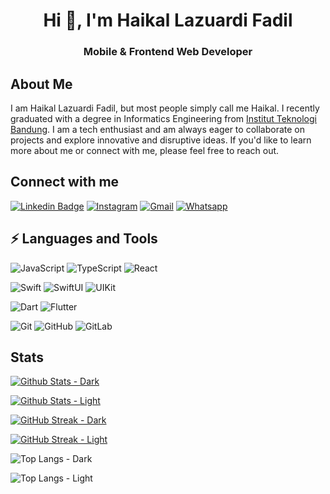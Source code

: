 <h1 align="center">Hi 👋, I'm Haikal Lazuardi Fadil</h1>
<h3 align="center">Mobile & Frontend Web Developer</h3>

## About Me

I am Haikal Lazuardi Fadil, but most people simply call me Haikal. I recently graduated with a degree in Informatics Engineering from [Institut Teknologi Bandung](https://www.itb.ac.id/). I am a tech enthusiast and am always eager to collaborate on projects and explore innovative and disruptive ideas. If you'd like to learn more about me or connect with me, please feel free to reach out.

## Connect with me

[![Linkedin Badge](https://img.shields.io/badge/-Haikal%20Lazuardi-blue?style=flat-square&logo=Linkedin&logoColor=white&link=https://www.linkedin.com/in/haikal-lazuardi/)](https://www.linkedin.com/in/haikal-lazuardi/)
[![Instagram](https://img.shields.io/badge/-haikallazuardifadil-purple?style=flat-square&logo=instagram&logoColor=white&link=https://instagram.com/haikallazuardifadil)](https://instagram.com/haikallazuardifadil)
[![Gmail](https://img.shields.io/badge/-haikallzrd@gmail.com-c14438?style=flat-square&logo=Gmail&logoColor=white&link=mailto:haikallzrd@gmail.com)](mailto:haikallzrd@gmail.com)
[![Whatsapp](https://img.shields.io/badge/-6281219083250-25D366?style=flat-square&logo=whatsapp&logoColor=white&link=https://wa.me/6281219083250)](https://wa.me/6281219083250)

## ⚡ Languages and Tools

![JavaScript](https://img.shields.io/badge/-JavaScript-black?style=flat-square&logo=javascript)
![TypeScript](https://img.shields.io/badge/-TypeScript-000000?style=flat-square&logo=typescript)
![React](https://img.shields.io/badge/-React-black?style=flat-square&logo=react)

![Swift](https://img.shields.io/badge/-Swift-181717?style=flat-square&logo=swift)
![SwiftUI](https://img.shields.io/badge/-SwiftUI-000000?style=flat-square&logo=swift&logoColor=blue&textColor=black)
![UIKit](https://img.shields.io/badge/-UIKit-000000?style=flat-square&logo=swift&logoColor=orange)

![Dart](https://img.shields.io/badge/Dart-0175C2?style=flat-square&logo=dart&logoColor=white)
![Flutter](https://img.shields.io/badge/Flutter-02569B?style=flat-square&logo=flutter&logoColor=white)

<!-- ![React Native](https://img.shields.io/badge/React_Native-20232A?style=flat-square&logo=react&logoColor=61DAFB) -->

![Git](https://img.shields.io/badge/-Git-181717?style=flat-square&logo=git)
![GitHub](https://img.shields.io/badge/-GitHub-181717?style=flat-square&logo=github)
![GitLab](https://img.shields.io/badge/-GitLab-FCA121?style=flat-square&logo=gitlab)

## Stats

<!-- GITHUB STATS -->

[![Github Stats - Dark](https://github-readme-stats-sigma-five.vercel.app/api?username=haikallf&count_private=true&show_icons=true&include_all_commits=true&bg_color=00000000&text_color=7DBBEF&border_color=7DBBEF&title_color=4F94EF&icon_color=0063D0#gh-dark-mode-only)](https://github-readme-stats-sigma-five.vercel.app/#gh-dark-mode-only)

[![Github Stats - Light](https://github-readme-stats-sigma-five.vercel.app/api?username=haikallf&count_private=true&show_icons=true&include_all_commits=true#gh-light-mode-only)](https://github-readme-stats-sigma-five.vercel.app/#gh-light-mode-only)

<!-- GITHUB STREAK -->

[![GitHub Streak - Dark](https://streak-stats.demolab.com?user=haikallf&theme=dark&background=00000000&ring=4F94EF&fire=0063D0&currStreakLabel=4F94EF&sideNums=7DBBEF&currStreakNum=7DBBEF&sideLabels=4F94EF&border=7DBBEF#gh-dark-mode-only)](https://git.io/streak-stats#gh-dark-mode-only)

[![GitHub Streak - Light](https://streak-stats.demolab.com?user=haikallf&fire=0063D0&ring=4F94EF&currStreakLabel=4F94EF#gh-light-mode-only)](https://git.io/streak-stats#gh-light-mode-only)

<!-- TOP LANGUAGES -->

![Top Langs - Dark](https://github-readme-stats.vercel.app/api/top-langs/?username=haikallf&langs_count=8&hide=matlab&layout=compact&bg_color=00000000&text_color=7DBBEF&title_color=4F94EF&border_color=7DBBEF)

![Top Langs - Light](https://github-readme-stats.vercel.app/api/top-langs/?username=haikallf&langs_count=8&hide=matlab&layout=compact#gh-light-mode-only)
